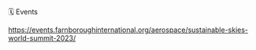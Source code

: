 🗓️ Events

https://events.farnboroughinternational.org/aerospace/sustainable-skies-world-summit-2023/